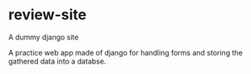 # review-site
A dummy django site


A practice web app made of django for handling forms and storing the gathered data into a databse.
